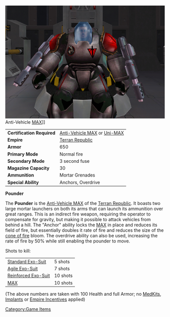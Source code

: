 ![](/images/PounderPicture.jpg "fig:PounderPicture.jpg") Anti-Vehicle
[MAX](/MAX "wikilink")\]\]

|                            |                                                                                                                      |
| -------------------------- | -------------------------------------------------------------------------------------------------------------------- |
| **Certification Required** | [Anti-Vehicle MAX](<Anti-Vehicle_MAX_(Certification)> "wikilink") or [Uni-MAX](<Uni-MAX_(Certification)> "wikilink") |
| **Empire**                 | [Terran Republic](/Terran_Republic "wikilink")                                                                       |
| **Armor**                  | 650                                                                                                                  |
| **Primary Mode**           | Normal fire                                                                                                          |
| **Secondary Mode**         | 3 second fuse                                                                                                        |
| **Magazine Capacity**      | 30                                                                                                                   |
| **Ammunition**             | Mortar Grenades                                                                                                      |
| **Special Ability**        | Anchors, Overdrive                                                                                                   |

**Pounder**

The **Pounder** is the [Anti-Vehicle
MAX](<Anti-Vehicle_MAX_(Certification)> "wikilink") of the [Terran
Republic](/Terran_Republic "wikilink"). It boasts two large mortar
launchers on both its arms that can launch its ammunition over great
ranges. This is an indirect fire weapon, requiring the operator to
compensate for gravity, but making it possible to attack vehicles from
behind a hill. The "Anchor" ability locks the
[MAX](/Mechanized_Armored_Exo-Suit "wikilink") in place and reduces its
field of fire, but essentially doubles it rate of fire and reduces the
size of the [cone of fire](/cone_of_fire "wikilink") bloom. The overdrive
ability can also be used, increasing the rate of fire by 50% while still
enabling the pounder to move.

Shots to kill:

|                                                        |          |
| ------------------------------------------------------ | -------- |
| [Standard Exo-Suit](/Standard_Exo-Suit "wikilink")     | 5 shots  |
| [Agile Exo-Suit](/Agile_Exo-Suit "wikilink")           | 7 shots  |
| [Reinforced Exo-Suit](/Reinforced_Exo-Suit "wikilink") | 10 shots |
| [MAX](/MAX "wikilink")                                 | 10 shots |

(The above numbers are taken with 100 Health and full Armor; no
[MedKits](/MedKit "wikilink"), [Implants](/Implants "wikilink") or [Empire
Incentives](/Empire_Incentives "wikilink") applied)

[Category:Game Items](/Category:Game_Items "wikilink")
